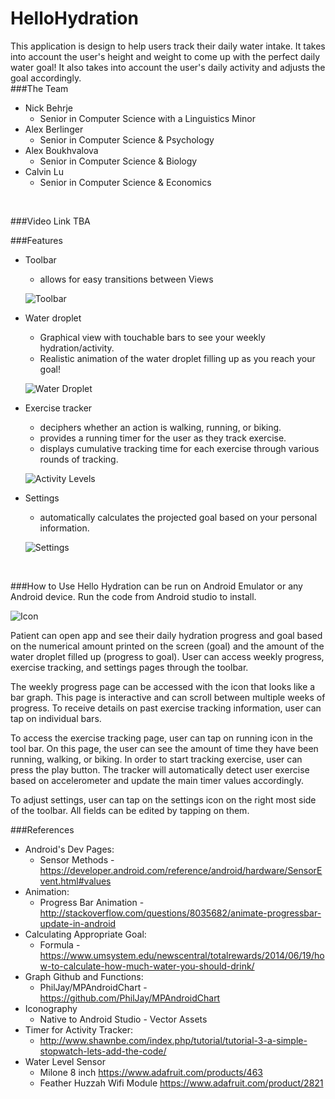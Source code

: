 # HelloHydration
This application is design to help users track their daily water intake. 
It takes into account the user's height and weight to come up with the perfect daily water goal!
It also takes into account the user's daily activity and adjusts the goal accordingly.
<br>
###The Team
* Nick Behrje
  * Senior in Computer Science with a Linguistics Minor
* Alex Berlinger
  * Senior in Computer Science & Psychology
* Alex Boukhvalova
   * Senior in Computer Science & Biology
* Calvin Lu
   * Senior in Computer Science & Economics
<br>

###Video Link
TBA

###Features
* Toolbar
  * allows for easy transitions between Views
  
  ![Toolbar](https://github.com/alexisfat/HelloHydration/blob/master/screenshots/Toolbar.png)
* Water droplet
  * Graphical view with touchable bars to see your weekly hydration/activity.
  * Realistic animation of the water droplet filling up as you reach your goal!
  
  ![Water Droplet](https://github.com/alexisfat/HelloHydration/blob/master/screenshots/Hydration.png)
* Exercise tracker
  * deciphers whether an action is walking, running, or biking.
  * provides a running timer for the user as they track exercise.
  * displays cumulative tracking time for each exercise through various rounds of tracking.
  
  ![Activity Levels](https://github.com/alexisfat/HelloHydration/blob/master/screenshots/Activity_levels.png)
* Settings
  * automatically calculates the projected goal based on your personal information.
  
  ![Settings](https://github.com/alexisfat/HelloHydration/blob/master/screenshots/Settings.png)

<br>

###How to Use
Hello Hydration can be run on Android Emulator or any Android device. Run the code from Android studio to install.

![Icon](https://github.com/alexisfat/HelloHydration/blob/master/app/src/main/res/mipmap-xxxhdpi/hh.png)

Patient can open app and see their daily hydration progress and goal based on the numerical amount printed on the screen (goal) and the amount of the water droplet filled up (progress to goal). User can access weekly progress, exercise tracking, and settings pages through the toolbar. 

The weekly progress page can be accessed with the icon that looks like a bar graph. This page is interactive and can scroll between multiple weeks of progress. To receive details on past exercise tracking information, user can tap on individual bars. 

To access the exercise tracking page, user can tap on running icon in the tool bar. On this page, the user can see the amount of time they have been running, walking, or biking. In order to start tracking exercise, user can press the play button. The tracker will automatically detect user exercise based on accelerometer and update the main timer values accordingly.

To adjust settings, user can tap on the settings icon on the right most side of the toolbar. All fields can be edited by tapping on them.

###References
* Android's Dev Pages: 
  * Sensor Methods - https://developer.android.com/reference/android/hardware/SensorEvent.html#values
* Animation:
  * Progress Bar Animation - http://stackoverflow.com/questions/8035682/animate-progressbar-update-in-android
* Calculating Appropriate Goal:
  * Formula - https://www.umsystem.edu/newscentral/totalrewards/2014/06/19/how-to-calculate-how-much-water-you-should-drink/
* Graph Github and Functions:  
  * PhilJay/MPAndroidChart - https://github.com/PhilJay/MPAndroidChart
* Iconography 
  * Native to Android Studio - Vector Assets
* Timer for Activity Tracker:
  * http://www.shawnbe.com/index.php/tutorial/tutorial-3-a-simple-stopwatch-lets-add-the-code/
* Water Level Sensor
  * Milone 8 inch https://www.adafruit.com/products/463
  * Feather Huzzah Wifi Module https://www.adafruit.com/product/2821
<br>
